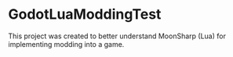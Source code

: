 # GodotLuaModdingTest
This project was created to better understand MoonSharp (Lua) for implementing modding into a game.
